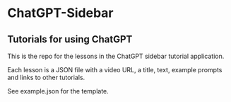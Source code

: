 # ChatGPT-Sidebar
## Tutorials for using ChatGPT

This is the repo for the lessons in the ChatGPT sidebar tutorial application.

Each lesson is a JSON file with a video URL, a title, text, example prompts and links to other tutorials.

See example.json for the template.

